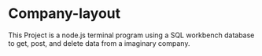 # Company-layout
This Project is a node.js terminal program using a SQL workbench database to get, post, and delete data from a imaginary company.

